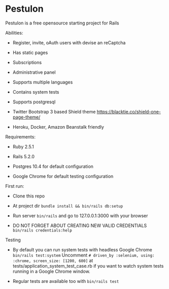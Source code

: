 # Pestulon

Pestulon is a free opensource starting project for Rails 

Abilities:

* Register, invite, oAuth users with devise an reCaptcha

* Has static pages

* Subscriptions

* Administrative panel

* Supports multiple languages

* Contains system tests 

* Supports postgresql

* Twitter Bootstrap 3 based Shield theme https://blacktie.co/shield-one-page-theme/

* Heroku, Docker, Amazon Beanstalk friendly


Requirements: 

* Ruby 2.5.1

* Rails 5.2.0

* Postgres 10.4 for default configuration

* Google Chrome for default testing configuration

First run: 

* Clone this repo 

* At project dir ```bundle install && bin/rails db:setup```

* Run server ```bin/rails``` and go to 127.0.0.1:3000  with your browser

* DO NOT FORGET ABOUT CREATING NEW VALID CREDENTIALS ```bin/rails credentials:help```

Testing

* By default you can run system tests with headless Google Chrome ```bin/rails test:system``` Uncomment ```# driven_by :selenium, using: :chrome, screen_size: [1200, 600]``` at tests/application_system_test_case.rb   if you want to watch system tests running in a Google Chrome window.

* Regular tests are available too with ```bin/rails test```